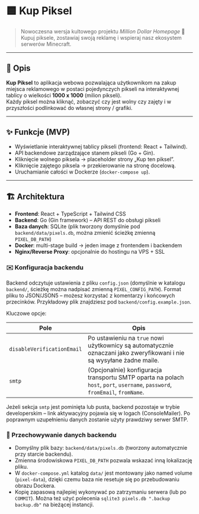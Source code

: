 # 🟦 Kup Piksel

> Nowoczesna wersja kultowego projektu *Million Dollar Homepage* 🚀  
> Kupuj piksele, zostawiaj swoją reklamę i wspieraj nasz ekosystem serwerów Minecraft.

---

## 📖 Opis

**Kup Piksel** to aplikacja webowa pozwalająca użytkownikom na zakup miejsca reklamowego w postaci pojedynczych pikseli na interaktywnej tablicy o wielkości **1000 x 1000** (milion pikseli).  
Każdy piksel można kliknąć, zobaczyć czy jest wolny czy zajęty i w przyszłości podlinkować do własnej strony / grafiki.

---

## ✨ Funkcje (MVP)

- Wyświetlanie interaktywnej tablicy pikseli (frontend: React + Tailwind).
- API backendowe zarządzające stanem pikseli (Go + Gin).
- Kliknięcie wolnego piksela → placeholder strony „Kup ten piksel”.
- Kliknięcie zajętego piksela → przekierowanie na stronę docelową.
- Uruchamianie całości w Dockerze (`docker-compose up`).

---

## 🏗 Architektura

- **Frontend**: React + TypeScript + Tailwind CSS
- **Backend**: Go (Gin framework) – API REST do obsługi pikseli
- **Baza danych**: SQLite (plik tworzony domyślnie pod `backend/data/pixels.db`, można zmienić ścieżkę zmienną `PIXEL_DB_PATH`)
- **Docker**: multi-stage build → jeden image z frontendem i backendem
- **Nginx/Reverse Proxy**: opcjonalnie do hostingu na VPS + SSL

### ✉️ Konfiguracja backendu

Backend odczytuje ustawienia z pliku `config.json` (domyślnie w katalogu `backend/`, ścieżkę można nadpisać zmienną `PIXEL_CONFIG_PATH`). Format pliku to JSON/JSON5 – możesz korzystać z komentarzy i końcowych przecinków. Przykładowy plik znajdziesz pod `backend/config.example.json`.

Kluczowe opcje:

| Pole | Opis |
| --- | --- |
| `disableVerificationEmail` | Po ustawieniu na `true` nowi użytkownicy są automatycznie oznaczani jako zweryfikowani i nie są wysyłane żadne maile. |
| `smtp` | (Opcjonalnie) konfiguracja transportu SMTP oparta na polach `host`, `port`, `username`, `password`, `fromEmail`, `fromName`. |

Jeżeli sekcja `smtp` jest pominięta lub pusta, backend pozostaje w trybie developerskim – link aktywacyjny pojawia się w logach (ConsoleMailer). Po poprawnym uzupełnieniu danych zostanie użyty prawdziwy serwer SMTP.

### 💾 Przechowywanie danych backendu

- Domyślny plik bazy: `backend/data/pixels.db` (tworzony automatycznie przy starcie backendu).
- Zmienna środowiskowa `PIXEL_DB_PATH` pozwala wskazać inną lokalizację pliku.
- W `docker-compose.yml` katalog `data/` jest montowany jako named volume (`pixel-data`), dzięki czemu baza nie resetuje się po przebudowaniu obrazu Dockera.
- Kopię zapasową najlepiej wykonywać po zatrzymaniu serwera (lub po `COMMIT`). Można też użyć polecenia `sqlite3 pixels.db ".backup backup.db"` na bieżącej instancji.

